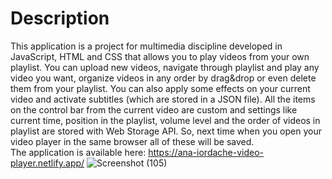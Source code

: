 # Description
This application is a project for multimedia discipline developed in JavaScript, HTML and CSS that allows you to play videos from your own playlist. 
You can upload new videos, navigate through playlist and play any video you want, organize videos in any order by drag&drop or even delete them from your playlist.
You can also apply some effects on your current video and activate subtitles (which are stored in a JSON file).
All the items on the control bar from the current video are custom and settings like current time, position in the playlist, volume level and the order of videos in playlist are stored with Web Storage API.
So, next time when you open your video player in the same browser all of these will be saved.<br>
The application is available here: https://ana-iordache-video-player.netlify.app/
![Screenshot (105)](https://user-images.githubusercontent.com/100632281/205051405-45b626ab-60de-4fb3-bdd3-f507720a24c7.png)
